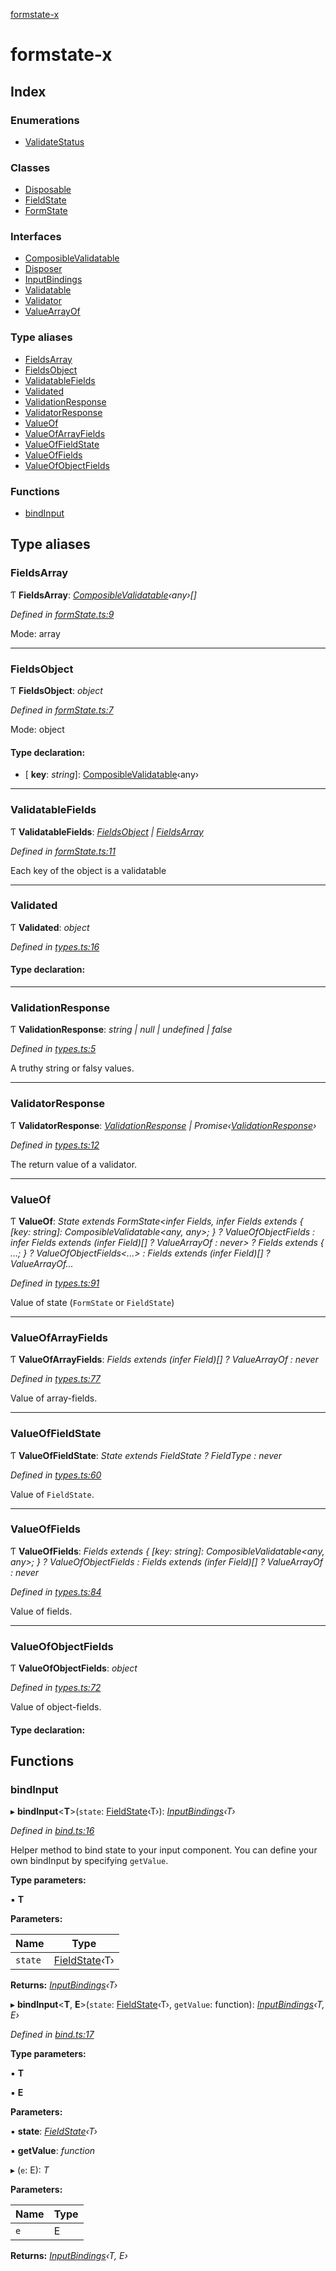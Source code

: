 [formstate-x](README.md)

# formstate-x

## Index

### Enumerations

* [ValidateStatus](enums/validatestatus.md)

### Classes

* [Disposable](classes/disposable.md)
* [FieldState](classes/fieldstate.md)
* [FormState](classes/formstate.md)

### Interfaces

* [ComposibleValidatable](interfaces/composiblevalidatable.md)
* [Disposer](interfaces/disposer.md)
* [InputBindings](interfaces/inputbindings.md)
* [Validatable](interfaces/validatable.md)
* [Validator](interfaces/validator.md)
* [ValueArrayOf](interfaces/valuearrayof.md)

### Type aliases

* [FieldsArray](README.md#fieldsarray)
* [FieldsObject](README.md#fieldsobject)
* [ValidatableFields](README.md#validatablefields)
* [Validated](README.md#validated)
* [ValidationResponse](README.md#validationresponse)
* [ValidatorResponse](README.md#validatorresponse)
* [ValueOf](README.md#valueof)
* [ValueOfArrayFields](README.md#valueofarrayfields)
* [ValueOfFieldState](README.md#valueoffieldstate)
* [ValueOfFields](README.md#valueoffields)
* [ValueOfObjectFields](README.md#valueofobjectfields)

### Functions

* [bindInput](README.md#bindinput)

## Type aliases

###  FieldsArray

Ƭ **FieldsArray**: *[ComposibleValidatable](interfaces/composiblevalidatable.md)‹any›[]*

*Defined in [formState.ts:9](https://github.com/qiniu/formstate-x/blob/ccc96d5/src/formState.ts#L9)*

Mode: array

___

###  FieldsObject

Ƭ **FieldsObject**: *object*

*Defined in [formState.ts:7](https://github.com/qiniu/formstate-x/blob/ccc96d5/src/formState.ts#L7)*

Mode: object

#### Type declaration:

* \[ **key**: *string*\]: [ComposibleValidatable](interfaces/composiblevalidatable.md)‹any›

___

###  ValidatableFields

Ƭ **ValidatableFields**: *[FieldsObject](README.md#fieldsobject) | [FieldsArray](README.md#fieldsarray)*

*Defined in [formState.ts:11](https://github.com/qiniu/formstate-x/blob/ccc96d5/src/formState.ts#L11)*

Each key of the object is a validatable

___

###  Validated

Ƭ **Validated**: *object*

*Defined in [types.ts:16](https://github.com/qiniu/formstate-x/blob/ccc96d5/src/types.ts#L16)*

#### Type declaration:

___

###  ValidationResponse

Ƭ **ValidationResponse**: *string | null | undefined | false*

*Defined in [types.ts:5](https://github.com/qiniu/formstate-x/blob/ccc96d5/src/types.ts#L5)*

A truthy string or falsy values.

___

###  ValidatorResponse

Ƭ **ValidatorResponse**: *[ValidationResponse](README.md#validationresponse) | Promise‹[ValidationResponse](README.md#validationresponse)›*

*Defined in [types.ts:12](https://github.com/qiniu/formstate-x/blob/ccc96d5/src/types.ts#L12)*

The return value of a validator.

___

###  ValueOf

Ƭ **ValueOf**: *State extends FormState<infer Fields, infer Fields extends { [key: string]: ComposibleValidatable<any, any>; } ? ValueOfObjectFields<infer Fields> : infer Fields extends (infer Field)[] ? ValueArrayOf<Field> : never> ? Fields extends { ...; } ? ValueOfObjectFields<...> : Fields extends (infer Field)[] ? ValueArrayOf...*

*Defined in [types.ts:91](https://github.com/qiniu/formstate-x/blob/ccc96d5/src/types.ts#L91)*

Value of state (`FormState` or `FieldState`)

___

###  ValueOfArrayFields

Ƭ **ValueOfArrayFields**: *Fields extends (infer Field)[] ? ValueArrayOf<Field> : never*

*Defined in [types.ts:77](https://github.com/qiniu/formstate-x/blob/ccc96d5/src/types.ts#L77)*

Value of array-fields.

___

###  ValueOfFieldState

Ƭ **ValueOfFieldState**: *State extends FieldState<infer FieldType> ? FieldType : never*

*Defined in [types.ts:60](https://github.com/qiniu/formstate-x/blob/ccc96d5/src/types.ts#L60)*

Value of `FieldState`.

___

###  ValueOfFields

Ƭ **ValueOfFields**: *Fields extends { [key: string]: ComposibleValidatable<any, any>; } ? ValueOfObjectFields<Fields> : Fields extends (infer Field)[] ? ValueArrayOf<Field> : never*

*Defined in [types.ts:84](https://github.com/qiniu/formstate-x/blob/ccc96d5/src/types.ts#L84)*

Value of fields.

___

###  ValueOfObjectFields

Ƭ **ValueOfObjectFields**: *object*

*Defined in [types.ts:72](https://github.com/qiniu/formstate-x/blob/ccc96d5/src/types.ts#L72)*

Value of object-fields.

#### Type declaration:

## Functions

###  bindInput

▸ **bindInput**<**T**>(`state`: [FieldState](classes/fieldstate.md)‹T›): *[InputBindings](interfaces/inputbindings.md)‹T›*

*Defined in [bind.ts:16](https://github.com/qiniu/formstate-x/blob/ccc96d5/src/bind.ts#L16)*

Helper method to bind state to your input component.
You can define your own bindInput by specifying `getValue`.

**Type parameters:**

▪ **T**

**Parameters:**

Name | Type |
------ | ------ |
`state` | [FieldState](classes/fieldstate.md)‹T› |

**Returns:** *[InputBindings](interfaces/inputbindings.md)‹T›*

▸ **bindInput**<**T**, **E**>(`state`: [FieldState](classes/fieldstate.md)‹T›, `getValue`: function): *[InputBindings](interfaces/inputbindings.md)‹T, E›*

*Defined in [bind.ts:17](https://github.com/qiniu/formstate-x/blob/ccc96d5/src/bind.ts#L17)*

**Type parameters:**

▪ **T**

▪ **E**

**Parameters:**

▪ **state**: *[FieldState](classes/fieldstate.md)‹T›*

▪ **getValue**: *function*

▸ (`e`: E): *T*

**Parameters:**

Name | Type |
------ | ------ |
`e` | E |

**Returns:** *[InputBindings](interfaces/inputbindings.md)‹T, E›*
